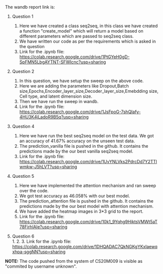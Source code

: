 The wandb report link is:

1. Question 1
    1. Here we have created a class seq2seq, in this class we have created a function "create_model" which will return a model based on different parameters which are passed to seq2seq class.
    2. We have written our code as per the requirements which is asked in the question
    3. Link for the .ipynb file: https://colab.research.google.com/drive/1PtGYeH0gD-SpFMN5LbgAYTNT-SFWIcnc?usp=sharing
2. Question 2
    1. In this question, we have setup the sweep on the above code.
    2. Here we are adding the parameters like Dropout,Batch size,Epochs,Encoder_layer_size,Decoder_layer_size,Emebdding size, Cell type, and latent dimension size.
    3. Then we have run the sweep in wandb.
    4. Link for the .ipynb file: https://colab.research.google.com/drive/1JsFpoG-7shQIafy-4HU3K4jLadoR9B5q?usp=sharing
3. Question 4
    1. Here we have run the best seq2seq model on the test data. We got an accuracy of 41.67% accuracy on the unseen test data.
    2. The prediction_vanilla file is pushed in the github. It contains the predictions made by the our best vanilla seq2seq model.
    3. Link for the .ipynb file: https://colab.research.google.com/drive/1UvYNLVks2PdrcDd7Y2TTlwmkw-J5hLVT?usp=sharing
    
 4. Question 5 
    1. Here we have implemented the attention mechanism and ran sweep over the code.
    2. We got test accuracy as 46.058% with our best model.
    3. The prediction_attention file is pushed in the github. It contains the predictions made by the our best model with attention mechanism.
    4. We have added the heatmap images in 3\*3 grid to the report.
    5. Link for the .ipynb file: https://colab.research.google.com/drive/10k1_9Yqhg9HiktsVMWt5aT78FirhlAIe?usp=sharing

5. Question 6  
    1.
    2. 
    3. Link for the .ipynb file: https://colab.research.google.com/drive/1DHQADAC7QkNGKgYKxIaewqxhpa-sggNN?usp=sharing 

**NOTE:** The code pushed from the system of CS20M009 is visible as "commited by username unknown".
